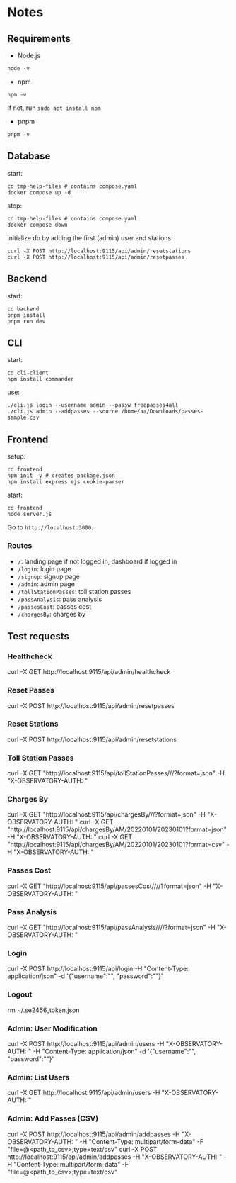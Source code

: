 # Notes

## Requirements

- Node.js
```
node -v
```
- npm
```
npm -v
```
If not, run `sudo apt install npm`
- pnpm
```
pnpm -v
```

## Database

start:
```
cd tmp-help-files # contains compose.yaml
docker compose up -d
```
stop:
```
cd tmp-help-files # contains compose.yaml
docker compose down
```

initialize db by adding the first (admin) user and stations:
```
curl -X POST http://localhost:9115/api/admin/resetstations
curl -X POST http://localhost:9115/api/admin/resetpasses
```

## Backend

start:
```
cd backend
pnpm install
pnpm run dev
```

## CLI

start:
```
cd cli-client
npm install commander
```
use:
```
./cli.js login --username admin --passw freepasses4all
./cli.js admin --addpasses --source /home/aa/Downloads/passes-sample.csv
```

## Frontend

setup:
```
cd frontend
npm init -y # creates package.json
npm install express ejs cookie-parser
```
start:
```
cd frontend
node server.js
```
Go to `http://localhost:3000`.

### Routes

- `/`: landing page if not logged in, dashboard if logged in
- `/login`: login page
- `/signup`: signup page
- `/admin`: admin page
- `/tollStationPasses`: toll station passes
- `/passAnalysis`: pass analysis
- `/passesCost`: passes cost
- `/chargesBy`: charges by


## Test requests

### Healthcheck
curl -X GET http://localhost:9115/api/admin/healthcheck

### Reset Passes
curl -X POST http://localhost:9115/api/admin/resetpasses

### Reset Stations
curl -X POST http://localhost:9115/api/admin/resetstations

### Toll Station Passes
curl -X GET "http://localhost:9115/api/tollStationPasses/<station>/<from>/<to>?format=json" -H "X-OBSERVATORY-AUTH: <token>"

### Charges By
curl -X GET "http://localhost:9115/api/chargesBy/<opid>/<from>/<to>?format=json" -H "X-OBSERVATORY-AUTH: <token>"
curl -X GET "http://localhost:9115/api/chargesBy/AM/20220101/20230101?format=json" -H "X-OBSERVATORY-AUTH: <token>"
curl -X GET "http://localhost:9115/api/chargesBy/AM/20220101/20230101?format=csv" -H "X-OBSERVATORY-AUTH: <token>"

### Passes Cost
curl -X GET "http://localhost:9115/api/passesCost/<stationop>/<tagop>/<from>/<to>?format=json" -H "X-OBSERVATORY-AUTH: <token>"

### Pass Analysis
curl -X GET "http://localhost:9115/api/passAnalysis/<stationop>/<tagop>/<from>/<to>?format=json" -H "X-OBSERVATORY-AUTH: <token>"

### Login
curl -X POST http://localhost:9115/api/login -H "Content-Type: application/json" -d '{"username":"<username>", "password":"<password>"}'

### Logout
rm ~/.se2456_token.json

### Admin: User Modification
curl -X POST http://localhost:9115/api/admin/users -H "X-OBSERVATORY-AUTH: <token>" -H "Content-Type: application/json" -d '{"username":"<username>", "password":"<password>"}'

### Admin: List Users
curl -X GET http://localhost:9115/api/admin/users -H "X-OBSERVATORY-AUTH: <token>"

### Admin: Add Passes (CSV)
curl -X POST http://localhost:9115/api/admin/addpasses -H "X-OBSERVATORY-AUTH: <token>" -H "Content-Type: multipart/form-data" -F "file=@<path_to_csv>;type=text/csv"
curl -X POST http://localhost:9115/api/admin/addpasses -H "X-OBSERVATORY-AUTH: <token>" -H "Content-Type: multipart/form-data" -F "file=@<path_to_csv>;type=text/csv"




